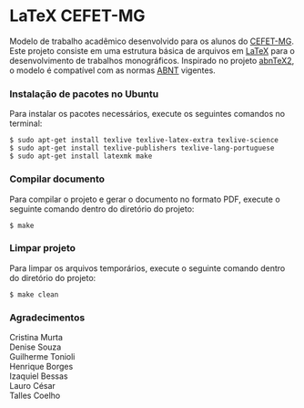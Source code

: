 # LaTeX CEFET-MG

Modelo de trabalho acadêmico desenvolvido para os alunos do [CEFET-MG](http://www.cefetmg.br/).  
Este projeto consiste em uma estrutura básica de arquivos em [LaTeX](https://www.latex-project.org/) para o desenvolvimento de trabalhos monográficos.
Inspirado no projeto [abnTeX2](https://github.com/abntex/abntex2), o modelo é compatível com as normas [ABNT](http://www.abnt.org.br/) vigentes.

### Instalação de pacotes no Ubuntu

Para instalar os pacotes necessários, execute os seguintes comandos no terminal:

```
$ sudo apt-get install texlive texlive-latex-extra texlive-science
$ sudo apt-get install texlive-publishers texlive-lang-portuguese
$ sudo apt-get install latexmk make
```

### Compilar documento

Para compilar o projeto e gerar o documento no formato PDF, execute o seguinte comando dentro do diretório do projeto:

```
$ make
```

### Limpar projeto

Para limpar os arquivos temporários, execute o seguinte comando dentro do diretório do projeto:

```
$ make clean
```

### Agradecimentos

Cristina Murta  
Denise Souza  
Guilherme Tonioli  
Henrique Borges  
Izaquiel Bessas  
Lauro César  
Talles Coelho  
